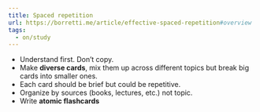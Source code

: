 ```yaml
---
title: Spaced repetition
url: https://borretti.me/article/effective-spaced-repetition#overview
tags:
  - on/study
---
```

- Understand first. Don’t copy.
- Make **diverse cards**, mix them up across different topics but break big cards into smaller ones.
- Each card should be brief but could be repetitive.
- Organize by sources (books, lectures, etc.) not topic.
- Write **atomic flashcards**